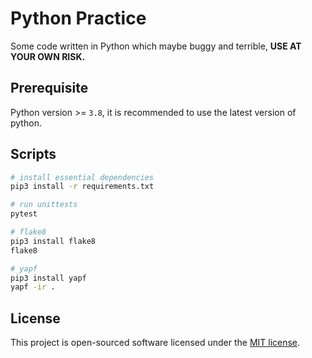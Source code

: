 # Python Practice

Some code written in Python which maybe buggy and terrible, **USE AT YOUR OWN RISK.**

## Prerequisite

Python version >= `3.8`, it is recommended to use the latest version of python.

## Scripts

```bash
# install essential dependencies
pip3 install -r requirements.txt

# run unittests
pytest

# flake8
pip3 install flake8
flake8

# yapf
pip3 install yapf
yapf -ir .
```

## License

This project is open-sourced software licensed under the [MIT license](LICENSE).
